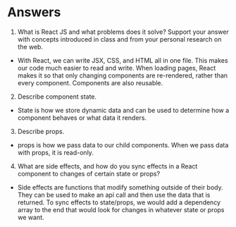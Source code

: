 # Answers

1. What is React JS and what problems does it solve? Support your answer with concepts introduced in class and from your personal research on the web.
  
  - With React, we can write JSX, CSS, and HTML all in one file. This makes our code much easier to read and write.
    When loading pages, React makes it so that only changing components are re-rendered, rather than every component.
    Components are also reusable.

2. Describe component state.

  - State is how we store dynamic data and can be used to determine how a component behaves or what data it renders.

3. Describe props.

  - props is how we pass data to our child components. When we pass data with props, it is read-only.

4. What are side effects, and how do you sync effects in a React component to changes of certain state or props?

  - Side effects are functions that modify something outside of their body. They can be used to make an api call and then use the data that is returned.
    To sync effects to state/props, we would add a dependency array to the end that would look for changes in whatever state or props we want.
